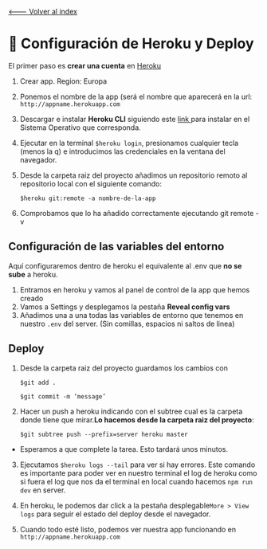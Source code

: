 [<--- Volver al index](/README.md)

# 🔋 Configuración de Heroku y Deploy

El primer paso es **crear una cuenta** en [Heroku](https://www.heroku.com)

1. Crear app. Region: Europa
2. Ponemos el nombre de la app (será el nombre que aparecerá en la url: `http://appname.herokuapp.com`
2. Descargar e instalar **Heroku CLI** siguiendo este [link ](​https://devcenter.heroku.com/articles/heroku-cli​)para instalar en el Sistema Operativo que corresponda.
3. Ejecutar en la terminal ​`$heroku login`​, presionamos cualquier tecla (menos la q) e introducimos las credenciales en la ventana del navegador.
4. Desde la carpeta raiz del proyecto añadimos un repositorio remoto al repositorio local con el siguiente comando:

    `$heroku git:remote -a nombre-de-la-app`

5. Comprobamos que lo ha añadido correctamente ejecutando ​git remote -v
## Configuración de las variables del entorno 

Aquí configuraremos dentro de heroku el equivalente al .env que **no se sube** a heroku.

1. Entramos en heroku y vamos al panel de control de la app que hemos creado
2. Vamos a Settings y desplegamos la pestaña **Reveal config vars**
3. Añadimos una a una todas las variables de entorno que tenemos en nuestro `.env` del server. (Sin comillas, espacios ni saltos de linea)

## Deploy

1. Desde la carpeta raiz del proyecto guardamos los cambios con 
     
    `$git add .`

    `$git commit -m ‘message’`

2. Hacer un push a heroku indicando con el subtree cual es la carpeta donde tiene que mirar.**Lo hacemos desde la carpeta raiz del proyecto**:

   `$git subtree push --prefix=server heroku master`

- Esperamos a que complete la tarea. Esto tardará unos minutos.

3. Ejecutamos `​$heroku logs​ --tail` para ver si hay errores. Este comando es importante para poder ver en nuestro terminal el log de heroku como si fuera el log que nos da el terminal en local cuando hacemos `npm run dev` en server.

4. En heroku, le podemos dar click a la pestaña desplegable ​`More > ​​View logs` ​para seguir el estado del deploy desde el navegador.

5. Cuando todo esté listo, podemos ver nuestra app funcionando en `http://appname.herokuapp.com`
